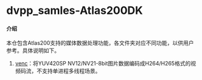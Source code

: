 # dvpp_samles-Atlas200DK

#### 介绍
本仓包含Atlas200支持的媒体数据处理功能，各文件夹对应不同功能，以供用户参考。具体说明如下。

1. [venc](https://github.com/Huawei-Ascend/samples/blob/master/dvpp_samples/for_atlas200dk_1.7x.0.0_c++/venc/readme.md)：将YUV420SP NV12/NV21-8bit图片数据编码成H264/H265格式的视频码流，不支持单进程多线程场景。



